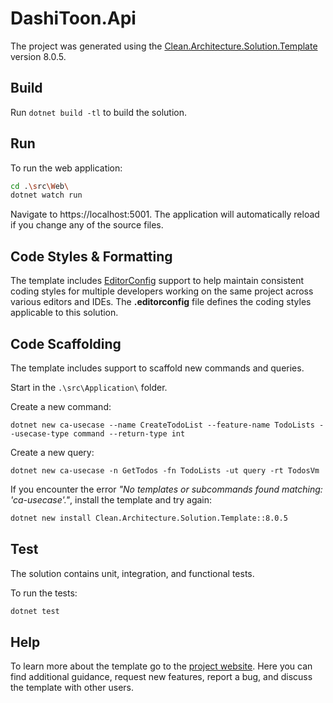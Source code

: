 ﻿# DashiToon.Api

The project was generated using
the [Clean.Architecture.Solution.Template](https://github.com/jasontaylordev/DashiToon.Api) version 8.0.5.

## Build

Run `dotnet build -tl` to build the solution.

## Run

To run the web application:

```bash
cd .\src\Web\
dotnet watch run
```

Navigate to https://localhost:5001. The application will automatically reload if you change any of the source files.

## Code Styles & Formatting

The template includes [EditorConfig](https://editorconfig.org/) support to help maintain consistent coding styles for
multiple developers working on the same project across various editors and IDEs. The **.editorconfig** file defines the
coding styles applicable to this solution.

## Code Scaffolding

The template includes support to scaffold new commands and queries.

Start in the `.\src\Application\` folder.

Create a new command:

```
dotnet new ca-usecase --name CreateTodoList --feature-name TodoLists --usecase-type command --return-type int
```

Create a new query:

```
dotnet new ca-usecase -n GetTodos -fn TodoLists -ut query -rt TodosVm
```

If you encounter the error *"No templates or subcommands found matching: 'ca-usecase'."*, install the template and try
again:

```bash
dotnet new install Clean.Architecture.Solution.Template::8.0.5
```

## Test

The solution contains unit, integration, and functional tests.

To run the tests:

```bash
dotnet test
```

## Help

To learn more about the template go to the [project website](https://github.com/jasontaylordev/CleanArchitecture). Here
you can find additional guidance, request new features, report a bug, and discuss the template with other users.